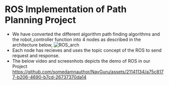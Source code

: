 # ROS Implementation of Path Planning Project

- We have converted the different algorithm path finding algorithms and the robot_controller function into 4 nodes as described in the architecture below,
  ![ROS_arch](https://github.com/somedamnauthor/NavGuru/assets/21141134/fdfedfc3-877f-4a94-ad3b-43adc97bf435)
- Each node has recieves and uses the topic concept of the ROS to send request and response.
- The below video and screesnhots depicts the demo of ROS in our Project
  https://github.com/somedamnauthor/NavGuru/assets/21141134/a75c8177-b206-4690-b7cd-26737370da14


